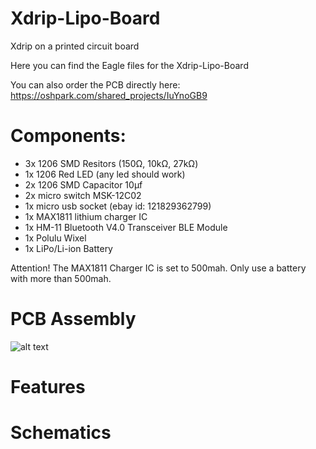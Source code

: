 # Xdrip-Lipo-Board
Xdrip on a printed circuit board

Here you can find the Eagle files for the Xdrip-Lipo-Board

You can also order the PCB directly here: https://oshpark.com/shared_projects/IuYnoGB9
# Components:

- 3x 1206 SMD Resitors (150Ω, 10kΩ, 27kΩ)
- 1x 1206 Red LED (any led should work)
- 2x 1206 SMD Capacitor 10μf
- 2x micro switch MSK-12C02
- 1x micro usb socket (ebay id: 121829362799)
- 1x MAX1811 lithium charger IC
- 1x HM-11 Bluetooth V4.0 Transceiver BLE Module
- 1x Polulu Wixel
- 1x LiPo/Li-ion Battery

Attention! The MAX1811 Charger IC is set to 500mah. Only use a battery with more than 500mah.

# PCB Assembly

![alt text](https://github.com/mzst123/Xdrip-Lipo-Board/blob/master/PCB%20Layout.png)

# Features

# Schematics